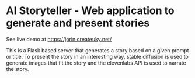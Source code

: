 # AI Storyteller - Web application to generate and present stories
See live demo at https://jorin.createuky.net/

This is a Flask based server that generates a story based on a given prompt or title.
To present the story in an interesting way, stable diffusion is used to generate images that fit the story and the elevenlabs API is used to narrate the story.
